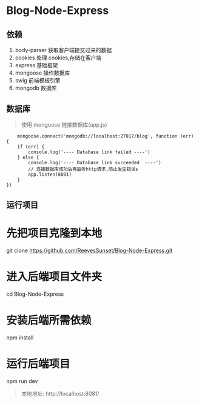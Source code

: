 # Blog-Node-Express

## 依赖

1.  body-parser 获取客户端提交过来的数据
2.  cookies 处理 cookies,存储在客户端
3.  express 基础框架
4.  mongoose 操作数据库
5.  swig 前端模板引擎
6.  mongodb 数据库

## 数据库

> 使用 mongoose 链接数据库(app.js)

```
    mongoose.connect('mongodb://localhost:27017/blog', function (err) {
    if (err) {
        console.log('---- Database link failed ----')
    } else {
        console.log('---- Database link succeeded  ----')
        // 连接数据库成功后再监听http请求,防止发生错误s
        app.listen(8081)
    }
})
```

## 运行项目

# 先把项目克隆到本地

git clone https://github.com/ReevesSunset/Blog-Node-Express.git

# 进入后端项目文件夹

cd Blog-Node-Express

# 安装后端所需依赖

npm install

# 运行后端项目

npm run dev

> 本地地址: http://localhost:8081/
